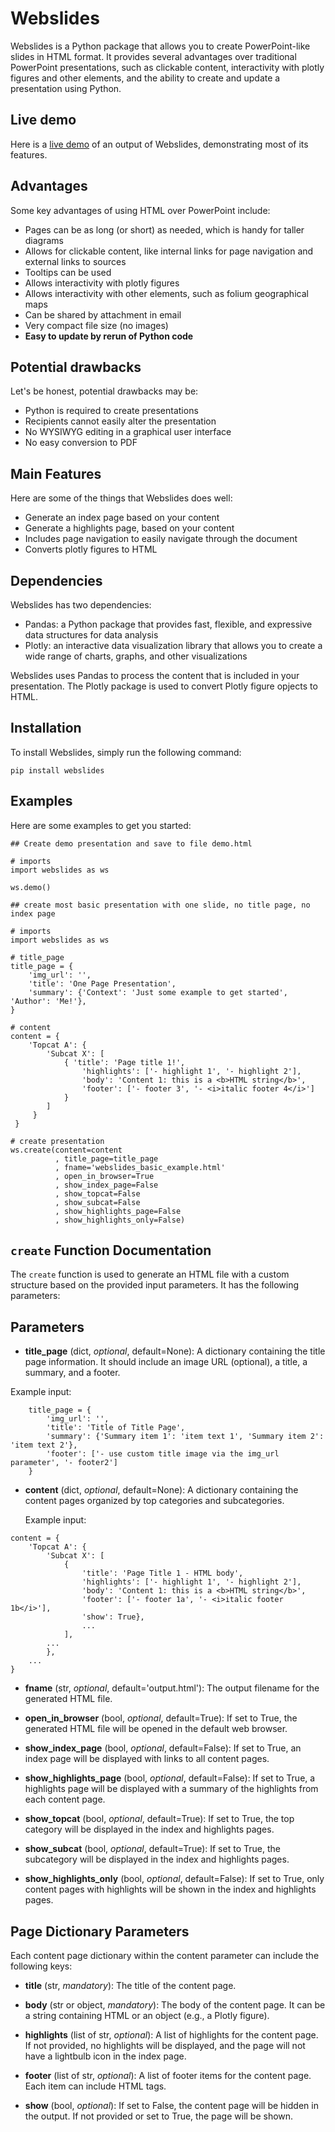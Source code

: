 # Webslides

Webslides is a Python package that allows you to create PowerPoint-like slides in HTML format. It provides several advantages over traditional PowerPoint presentations, such as clickable content, interactivity with plotly figures and other elements, and the ability to create and update a presentation using Python.

## Live demo
Here is a [live demo](https://datadept.nl/webslides/demo.html) of an output of Webslides, demonstrating most of its features.

## Advantages

Some key advantages of using HTML over PowerPoint include:

- Pages can be as long (or short) as needed, which is handy for taller diagrams
- Allows for clickable content, like internal links for page navigation and external links to sources
- Tooltips can be used
- Allows interactivity with plotly figures
- Allows interactivity with other elements, such as folium geographical maps
- Can be shared by attachment in email
- Very compact file size (no images)
- **Easy to update by rerun of Python code**

## Potential drawbacks

Let's be honest, potential drawbacks may be:

- Python is required to create presentations
- Recipients cannot easily alter the presentation
- No WYSIWYG editing in a graphical user interface
- No easy conversion to PDF

## Main Features

Here are some of the things that Webslides does well:

- Generate an index page based on your content
- Generate a highlights page, based on your content
- Includes page navigation to easily navigate through the document
- Converts plotly figures to HTML

## Dependencies

Webslides has two dependencies:

- Pandas: a Python package that provides fast, flexible, and expressive data structures for data analysis
- Plotly: an interactive data visualization library that allows you to create a wide range of charts, graphs, and other visualizations

Webslides uses Pandas to process the content that is included in your presentation.
The Plotly package is used to convert Plotly figure opjects to HTML.

## Installation

To install Webslides, simply run the following command:

`pip install webslides`

## Examples
Here are some examples to get you started:
```
## Create demo presentation and save to file demo.html

# imports
import webslides as ws

ws.demo()
```

```
## create most basic presentation with one slide, no title page, no index page

# imports
import webslides as ws

# title_page
title_page = {
    'img_url': '',
    'title': 'One Page Presentation',
    'summary': {'Context': 'Just some example to get started', 'Author': 'Me!'},
}
    
# content
content = {
    'Topcat A': {
        'Subcat X': [
            { 'title': 'Page title 1!',
                'highlights': ['- highlight 1', '- highlight 2'],
                'body': 'Content 1: this is a <b>HTML string</b>',
                'footer': ['- footer 3', '- <i>italic footer 4</i>']
            }
        ]
     }
 }

# create presentation
ws.create(content=content
          , title_page=title_page
          , fname='webslides_basic_example.html'
          , open_in_browser=True
          , show_index_page=False
          , show_topcat=False
          , show_subcat=False
          , show_highlights_page=False
          , show_highlights_only=False)
```

## `create` Function Documentation

The `create` function is used to generate an HTML file with a custom structure based on the provided input parameters. It has the following parameters:

## Parameters

- **title_page** (dict, _optional_, default=None): A dictionary containing the title page information. It should include an image URL (optional), a title, a summary, and a footer.

Example input:
```
    title_page = {
        'img_url': '',
        'title': 'Title of Title Page',
        'summary': {'Summary item 1': 'item text 1', 'Summary item 2': 'item text 2'},
        'footer': ['- use custom title image via the img_url parameter', '- footer2']
    }
```

- **content** (dict, _optional_, default=None): A dictionary containing the content pages organized by top categories and subcategories.


  Example input:
```
content = {
    'Topcat A': {
        'Subcat X': [
            {
                'title': 'Page Title 1 - HTML body',
                'highlights': ['- highlight 1', '- highlight 2'],
                'body': 'Content 1: this is a <b>HTML string</b>',
                'footer': ['- footer 1a', '- <i>italic footer 1b</i>'],
                'show': True},
                ...
            ],
        ...
        },
    ...
}
```
- **fname** (str, _optional_, default='output.html'): The output filename for the generated HTML file.

- **open_in_browser** (bool, _optional_, default=True): If set to True, the generated HTML file will be opened in the default web browser.

- **show_index_page** (bool, _optional_, default=False): If set to True, an index page will be displayed with links to all content pages.

- **show_highlights_page** (bool, _optional_, default=False): If set to True, a highlights page will be displayed with a summary of the highlights from each content page.

- **show_topcat** (bool, _optional_, default=True): If set to True, the top category will be displayed in the index and highlights pages.

- **show_subcat** (bool, _optional_, default=True): If set to True, the subcategory will be displayed in the index and highlights pages.

- **show_highlights_only** (bool, _optional_, default=False): If set to True, only content pages with highlights will be shown in the index and highlights pages.

## Page Dictionary Parameters

Each content page dictionary within the content parameter can include the following keys:

- **title** (str, _mandatory_): The title of the content page.

- **body** (str or object, _mandatory_): The body of the content page. It can be a string containing HTML or an object (e.g., a Plotly figure).

- **highlights** (list of str, _optional_): A list of highlights for the content page. If not provided, no highlights will be displayed, and the page will not have a lightbulb icon in the index page.

- **footer** (list of str, _optional_): A list of footer items for the content page. Each item can include HTML tags.

- **show** (bool, _optional_): If set to False, the content page will be hidden in the output. If not provided or set to True, the page will be shown.



